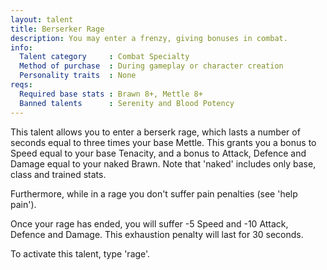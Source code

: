 ```yaml
---
layout: talent
title: Berserker Rage
description: You may enter a frenzy, giving bonuses in combat.
info:
  Talent category     : Combat Specialty
  Method of purchase  : During gameplay or character creation
  Personality traits  : None
reqs:
  Required base stats : Brawn 8+, Mettle 8+
  Banned talents      : Serenity and Blood Potency
---
```


This talent allows you to enter a berserk rage, which lasts a number of seconds
equal to three times your base Mettle.  This grants you a bonus to Speed equal
to your base Tenacity, and a bonus to Attack, Defence and Damage equal to your
naked Brawn.  Note that 'naked' includes only base, class and trained stats.

Furthermore, while in a rage you don't suffer pain penalties (see 'help pain').

Once your rage has ended, you will suffer -5 Speed and -10 Attack, Defence and
Damage.  This exhaustion penalty will last for 30 seconds.

To activate this talent, type 'rage'.
